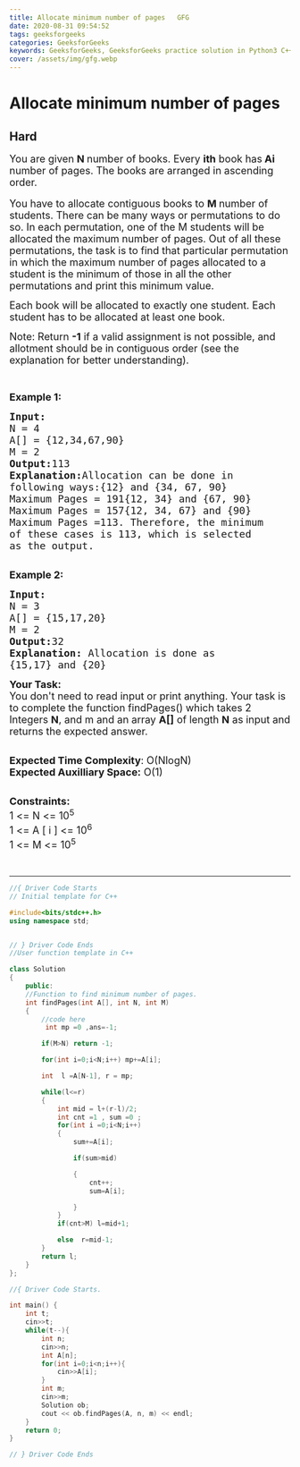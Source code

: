 ```yaml
---
title: Allocate minimum number of pages   GFG
date: 2020-08-31 09:54:52
tags: geeksforgeeks
categories: GeeksforGeeks
keywords: GeeksforGeeks, GeeksforGeeks practice solution in Python3 C++ Java, Allocate minimum number of pages - GFG solution
cover: /assets/img/gfg.webp
---
```



# Allocate minimum number of pages
## Hard
<div class="problems_problem_content__Xm_eO"><p><span style="font-size:18px">You are given <strong>N </strong>number of books. Every <strong>ith</strong> book has<strong> Ai</strong> number of pages.&nbsp;The books are arranged in ascending order.</span><br>
<br>
<span style="font-size:18px">You have to allocate contiguous&nbsp;books to <strong>M </strong>number of students. There can be many ways or permutations to do so. In each permutation, one of the M students will be allocated the maximum number of pages. Out of all these permutations, the task is to find that particular permutation in which the maximum number of pages allocated to a student is the minimum of those in all the other permutations and print this minimum value.</span></p>

<p><span style="font-size:18px">Each book will be allocated to exactly one student. Each student has to be allocated at least one book.</span></p>

<p><span style="font-size:18px">Note: Return <strong>-1</strong> if a valid assignment is not possible, and allotment should be in contiguous order (see the explanation for better understanding).</span></p>

<p>&nbsp;</p>

<p><span style="font-size:18px"><strong>Example 1:</strong></span></p>

<pre><span style="font-size:18px"><strong>Input:
</strong>N = 4
A[] = {12,34,67,90}
M = 2
<strong>Output:</strong>113
<strong>Explanation:</strong>Allocation can be done in 
following ways:{12} and {34, 67, 90} 
Maximum Pages = 191{12, 34} and {67, 90} 
Maximum Pages = 157{12, 34, 67} and {90} 
Maximum Pages =113. Therefore, the minimum 
of these cases is 113, which is selected 
as the output.</span></pre>

<p><br>
<span style="font-size:18px"><strong>Example 2:</strong></span></p>

<pre><span style="font-size:18px"><strong>Input:
</strong>N = 3
A[] = {15,17,20}
M = 2
<strong>Output:</strong>32
<strong>Explanation: </strong>Allocation is done as
{15,17} and {20}</span></pre>

<p><span style="font-size:18px"><strong>Your Task:</strong><br>
You don't need to read input or print anything. Your task is to complete the function findPages() which takes 2 Integers <strong>N</strong>, and m and an array <strong>A[]</strong> of length <strong>N</strong> as input and returns the expected answer.</span></p>

<p><br>
<span style="font-size:18px"><strong>Expected Time Complexity</strong>: O(NlogN)<br>
<strong>Expected Auxilliary Space:</strong> O(1)</span></p>

<p><br>
<span style="font-size:18px"><strong>Constraints:</strong><br>
1 &lt;= N &lt;= 10<sup>5</sup><br>
1 &lt;= A [ i ] &lt;= 10<sup>6</sup><br>
1 &lt;= M &lt;= 10<sup>5</sup></span></p>

<p>&nbsp;</p>
</div>

---




```cpp
//{ Driver Code Starts
// Initial template for C++

#include<bits/stdc++.h>
using namespace std;


// } Driver Code Ends
//User function template in C++

class Solution 
{
    public:
    //Function to find minimum number of pages.
    int findPages(int A[], int N, int M) 
    {
        //code here
         int mp =0 ,ans=-1;

        if(M>N) return -1;

        for(int i=0;i<N;i++) mp+=A[i];

        int  l =A[N-1], r = mp;

        while(l<=r)
        {
            int mid = l+(r-l)/2;
            int cnt =1 , sum =0 ;
            for(int i =0;i<N;i++)
            {
                sum+=A[i];

                if(sum>mid)

                {
                    cnt++;
                    sum=A[i];

                }
            }
            if(cnt>M) l=mid+1;

            else  r=mid-1;
        }
        return l;
    }
};

//{ Driver Code Starts.

int main() {
    int t;
    cin>>t;
    while(t--){
        int n;
        cin>>n;
        int A[n];
        for(int i=0;i<n;i++){
            cin>>A[i];
        }
        int m;
        cin>>m;
        Solution ob;
        cout << ob.findPages(A, n, m) << endl;
    }
    return 0;
}

// } Driver Code Ends
```
